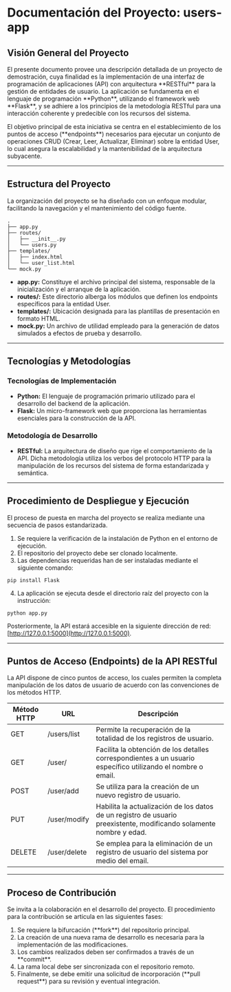 # Documentación del Proyecto: users-app


## Visión General del Proyecto

El presente documento provee una descripción detallada de un proyecto de demostración, cuya finalidad es la implementación de una interfaz de programación de aplicaciones (API) con arquitectura \*\*RESTful\*\* para la gestión de entidades de usuario. La aplicación se fundamenta en el lenguaje de programación \*\*Python\*\*, utilizando el framework web \*\*Flask\*\*, y se adhiere a los principios de la metodología RESTful para una interacción coherente y predecible con los recursos del sistema.

El objetivo principal de esta iniciativa se centra en el establecimiento de los puntos de acceso (\*\*endpoints\*\*) necesarios para ejecutar un conjunto de operaciones CRUD (Crear, Leer, Actualizar, Eliminar) sobre la entidad User, lo cual asegura la escalabilidad y la mantenibilidad de la arquitectura subyacente.

- - -

## Estructura del Proyecto

La organización del proyecto se ha diseñado con un enfoque modular, facilitando la navegación y el mantenimiento del código fuente.

```
.
├── app.py
├── routes/
│   ├── __init__.py
│   └── users.py
├── templates/
│   ├── index.html
│   └── user_list.html
└── mock.py
```

*   **app.py:** Constituye el archivo principal del sistema, responsable de la inicialización y el arranque de la aplicación.
*   **routes/:** Este directorio alberga los módulos que definen los endpoints específicos para la entidad User.
*   **templates/:** Ubicación designada para las plantillas de presentación en formato HTML.
*   **mock.py:** Un archivo de utilidad empleado para la generación de datos simulados a efectos de prueba y desarrollo.

- - -

## Tecnologías y Metodologías

### Tecnologías de Implementación

*   **Python:** El lenguaje de programación primario utilizado para el desarrollo del backend de la aplicación.
*   **Flask:** Un micro-framework web que proporciona las herramientas esenciales para la construcción de la API.

### Metodología de Desarrollo

*   **RESTful:** La arquitectura de diseño que rige el comportamiento de la API. Dicha metodología utiliza los verbos del protocolo HTTP para la manipulación de los recursos del sistema de forma estandarizada y semántica.

- - -

## Procedimiento de Despliegue y Ejecución

El proceso de puesta en marcha del proyecto se realiza mediante una secuencia de pasos estandarizada.

1.  Se requiere la verificación de la instalación de Python en el entorno de ejecución.
2.  El repositorio del proyecto debe ser clonado localmente.
3.  Las dependencias requeridas han de ser instaladas mediante el siguiente comando:

```
pip install Flask
```

4.  La aplicación se ejecuta desde el directorio raíz del proyecto con la instrucción:

```
python app.py
```

Posteriormente, la API estará accesible en la siguiente dirección de red: [http://127.0.0.1:5000](http://127.0.0.1:5000).

- - -

## Puntos de Acceso (Endpoints) de la API RESTful

La API dispone de cinco puntos de acceso, los cuales permiten la completa manipulación de los datos de usuario de acuerdo con las convenciones de los métodos HTTP.

| Método HTTP | URL | Descripción |
| --- | --- | --- |
| GET | /users/list | Permite la recuperación de la totalidad de los registros de usuario. |
| GET | /user/ | Facilita la obtención de los detalles correspondientes a un usuario específico utilizando el nombre o email. |
| POST | /user/add | Se utiliza para la creación de un nuevo registro de usuario. |
| PUT | /user/modify | Habilita la actualización de los datos de un registro de usuario preexistente, modificando solamente nombre y edad. |
| DELETE | /user/delete | Se emplea para la eliminación de un registro de usuario del sistema por medio del email. |

- - -

## Proceso de Contribución

Se invita a la colaboración en el desarrollo del proyecto. El procedimiento para la contribución se articula en las siguientes fases:

1.  Se requiere la bifurcación (\*\*fork\*\*) del repositorio principal.
2.  La creación de una nueva rama de desarrollo es necesaria para la implementación de las modificaciones.
3.  Los cambios realizados deben ser confirmados a través de un \*\*commit\*\*.
4.  La rama local debe ser sincronizada con el repositorio remoto.
5.  Finalmente, se debe emitir una solicitud de incorporación (\*\*pull request\*\*) para su revisión y eventual integración.

